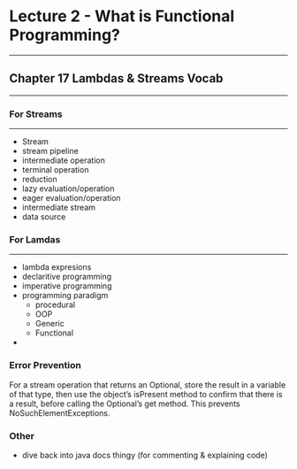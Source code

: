 # Lecture 2 - What is Functional Programming?
---
## Chapter 17 Lambdas & Streams Vocab
---
### For Streams
---
- Stream
- stream pipeline
- intermediate operation
- terminal operation
- reduction
- lazy evaluation/operation
- eager evaluation/operation
- intermediate stream
- data source

### For Lamdas
---
- lambda expresions
- declaritive programming
- imperative programming
- programming paradigm
    - procedural
    - OOP
    - Generic
    - Functional
-
### Error Prevention
For a stream operation that returns an Optional<T>, store
the result in a variable of that type, then use the object’s
isPresent method to confirm that there is a result, before
calling the Optional’s get method. This prevents
NoSuchElementExceptions.

### Other
- dive back into java docs thingy (for commenting & explaining code)
